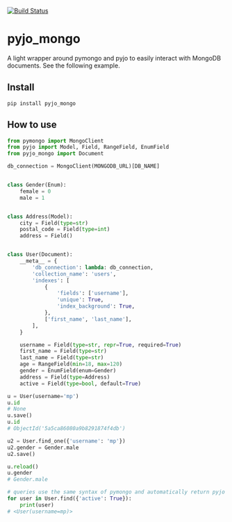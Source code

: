 [![Build Status](https://travis-ci.org/marcopaz/pyjo_mongo.svg?branch=master)](https://travis-ci.org/marcopaz/pyjo_mongo)

# pyjo_mongo

A light wrapper around pymongo and pyjo to easily interact with MongoDB documents. See the following example.

## Install

```
pip install pyjo_mongo
```

## How to use

```python
from pymongo import MongoClient
from pyjo import Model, Field, RangeField, EnumField
from pyjo_mongo import Document

db_connection = MongoClient(MONGODB_URL)[DB_NAME]


class Gender(Enum):
    female = 0
    male = 1


class Address(Model):
    city = Field(type=str)
    postal_code = Field(type=int)
    address = Field()


class User(Document):
    __meta__ = {
        'db_connection': lambda: db_connection,
        'collection_name': 'users',
        'indexes': [
            {
                'fields': ['username'],
                'unique': True,
                'index_background': True,
            },
            ['first_name', 'last_name'],
        ],
    }

    username = Field(type=str, repr=True, required=True)
    first_name = Field(type=str)
    last_name = Field(type=str)
    age = RangeField(min=18, max=120)
    gender = EnumField(enum=Gender)
    address = Field(type=Address)
    active = Field(type=bool, default=True)
```

```python
u = User(username='mp')
u.id
# None
u.save()
u.id
# ObjectId('5a5ca86080a9b8291874f4db')

u2 = User.find_one({'username': 'mp'})
u2.gender = Gender.male
u2.save()

u.reload()
u.gender
# Gender.male

# queries use the same syntax of pymongo and automatically return pyjo data models
for user in User.find({'active': True}):
    print(user)
# <User(username=mp)>
```

